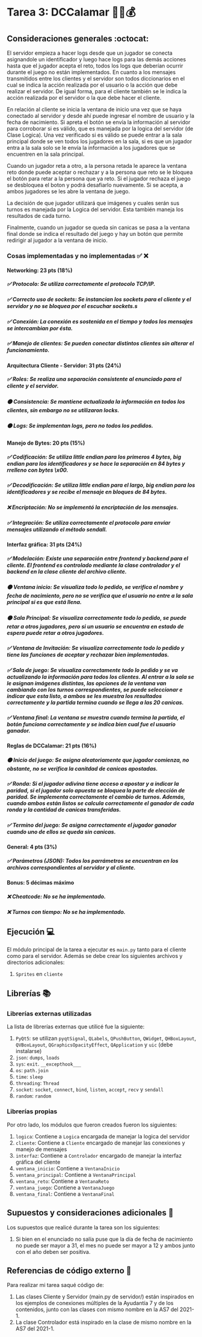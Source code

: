 # Tarea 3: DCCalamar 🦑🔫💰

## Consideraciones generales :octocat:

El servidor empieza a hacer logs desde que un jugador se conecta asignandole un identificador y luego hace logs para las demás acciones hasta que el jugador acepta el reto, todos los logs que deberían ocurrir durante el juego no están implementados. En cuanto a los mensajes transmitidos entre los clientes y el servidor son todos diccionarios en el cual se indica la acción realizada por el usuario o la acción que debe realizar el servidor. De igual forma, para el cliente también se le indica la acción realizada por el servidor o la que debe hacer el cliente.

En relación al cliente se inicia la ventana de inicio una vez que se haya conectado al servidor y desde ahí puede ingresar el nombre de usuario y la fecha de nacimiento. Si apreta el botón se envía la información al servidor para corroborar si es válido, que es manejada por la logica del servidor (de Clase Logica). Una vez verificado si es válido se puede entrar a la sala principal donde se ven todos los jugadores en la sala, si es que un jugador entra a la sala solo se le envía la información a los jugadores que se encuentren en la sala principal.

Cuando un jugador reta a otro, a la persona retada le aparece la ventana reto donde puede aceptar o rechazar y a la persona que reto se le bloquea el botón para retar a la persona que ya reto. Si el jugador rechaza el juego se desbloquea el boton y podrá desafiarlo nuevamente. Si se acepta, a ambos jugadores se les abre la ventana de juego.

La decisión de que jugador utilizará que imágenes y cuales serán sus turnos es manejada por la Logica del servidor. Esta también maneja los resultados de cada turno.

Finalmente, cuando un jugador se queda sin canicas se pasa a la ventana final donde se indica el resultado del juego y hay un botón que permite redirigir al jugador a la ventana de inicio.

### Cosas implementadas y no implementadas :white_check_mark: :x:

#### Networking: 23 pts (18%)
##### ✅ Protocolo: Se utiliza correctamente el protocolo TCP/IP.
##### ✅ Correcto uso de sockets: Se instancian los sockets para el cliente y el servidor y no se bloquea por el escuchar sockets.s
##### ✅ Conexión: La conexión es sostenida en el tiempo y todos los mensajes se intercambian por ésta.
##### ✅ Manejo de clientes: Se pueden conectar distintos clientes sin alterar el funcionamiento.
#### Arquitectura Cliente - Servidor: 31 pts (24%)
##### ✅ Roles: Se realiza una separación consistente al enunciado para el cliente y el servidor.
##### 🟠 Consistencia: Se mantiene actualizada la información en todos los clientes, sin embargo no se utilizaron locks.
##### 🟠 Logs: Se implementan logs, pero no todos los pedidos.
#### Manejo de Bytes: 20 pts (15%)
##### ✅ Codificación: Se utiliza little endian para los primeros 4 bytes, big endian para los identificadores y se hace la separación en 84 bytes y rrelleno con bytes \x00. 
##### ✅ Decodificación: Se utiliza little endian para el largo, big endian para los identificadores y se recibe el mensaje en bloques de 84 bytes.
##### ❌ Encriptación: No se implementó la encriptación de los mensajes.
##### ✅ Integración: Se utiliza correctamente el protocolo para enviar mensajes utilizando el método sendall.
#### Interfaz gráfica: 31 pts (24%)
##### ✅ Modelación: Existe una separación entre frontend y backend para el cliente. El frontend es controlado mediante la clase controlador y el backend en la clase cliente del archivo cliente.
##### 🟠 Ventana inicio: Se visualiza todo lo pedido, se verifica el nombre y fecha de nacimiento, pero no se verifica que el usuario no entre a la sala principal si es que está llena.
##### 🟠 Sala Principal: Se visualiza correctamente todo lo pedido, se puede retar a otros jugadores, pero si un usuario se encuentra en estado de espera puede retar a otros jugadores.
##### ✅ Ventana de Invitación: Se visualiza correctamente todo lo pedido y tiene las funciones de aceptar y rechazar bien implementadas.
##### ✅ Sala de juego: Se visualiza correctamente todo lo pedido y se va actualizando la información para todos los clientes. Al entrar a la sala se le asignan imágenes distintas, las opciones de la ventana van cambiando con los turnos correspondientes, se puede seleccionar e indicar que esta listo, a ambos se les muestra los resultados correctamente y la partida termina cuando se llega a las 20 canicas. 
##### ✅ Ventana final: La ventana se muestra cuando termina la partida, el botón funciona correctamente y se indica bien cual fue el usuario ganador.
#### Reglas de DCCalamar: 21 pts (16%)
##### 🟠 Inicio del juego: Se asigna aleatoriamente que jugador comienza, no obstante, no se verifica la canitdad de canicas apostadas.
##### ✅ Ronda: Si el jugador adivina tiene acceso a apostar y a indicar la paridad, si el jugador solo apuesta se bloquea la parte de elección de paridad. Se implementa correctamente el cambio de turnos. Además, cuando ambos están listos se calcula correctamente el ganador de cada ronda y la cantidad de canicas transferidas.
##### ✅ Termino del juego: Se asigna correctamente el jugador ganador cuando uno de ellos se queda sin canicas.
#### General: 4 pts (3%)
##### ✅ Parámetros (JSON): Todos los parrámetros se encuentran en los archivos correspondientes al servidor y al cliente.
#### Bonus: 5 décimas máximo
##### ❌ Cheatcode: No se ha implementado.
##### ❌ Turnos con tiempo: No se ha implementado.
## Ejecución :computer:
El módulo principal de la tarea a ejecutar es  ```main.py``` tanto para el cliente como para el servidor. Además se debe crear los siguientes archivos y directorios adicionales:
1. ```Sprites``` en ```cliente```


## Librerías :books:
### Librerías externas utilizadas
La lista de librerías externas que utilicé fue la siguiente:

1. ```PyQt5```: se utilizan ```pyqtSignal```, ```QLabels```, ```QPushButton```, ```QWidget```, ```QHBoxLayout```, ```QVBoxLayout```, ```QGraphicsOpacityEffect```, ```QApplication``` y ```uic``` (debe instalarse)
2. ```json```: ```dumps```, ```loads``` 
3. ```sys```: ```exit```. ```__excepthook___```
4. ```os```: ```path.join```
5. ```time```: ```sleep```
6. ```threading```: ```Thread```
7. ```socket```: ```socket```, ```connect```, ```bind```, ```listen```, ```accept```, ```recv``` y ```sendall```
8. ```random```: ```random```

### Librerías propias
Por otro lado, los módulos que fueron creados fueron los siguientes:

1. ```logica```: Contiene a ```Logica``` encargada de manejar la logica del servidor
2. ```cliente```: Contiene a ```Cliente``` encargado de manejar las conexiones y manejo de mensajes
3. ```interfaz```: Contiene a ```Controlador``` encargado de manejar la interfaz gráfica del cliente
4. ```ventana_inicio```: Contiene a ```VentanaInicio``` 
5. ```ventana_principal```: Contiene a ```VentanaPrincipal```
6. ```ventana_reto```: Contiene a ```VentanaReto```
7. ```ventana_juego```: Contiene a ```VentanaJuego```
8. ```ventana_final```: Contiene a ```VentanaFinal```

## Supuestos y consideraciones adicionales :thinking:
Los supuestos que realicé durante la tarea son los siguientes:

1. Si bien en el enunciado no salía puse que la día de fecha de nacimiento no puede ser mayor a 31, el mes no puede ser mayor a 12 y ambos junto con el año deben ser positiva. 

## Referencias de código externo :book:

Para realizar mi tarea saqué código de:
1. Las clases Cliente y Servidor (main.py de servidor/) están inspirados en los ejemplos de conexiones múltiples de la Ayudantía 7 y de los contenidos, junto con las clases con mismo nombre en la AS7 del 2021-1.
2. La clase Controlador está inspirado en la clase de mismo nombre en la AS7 del 2021-1.